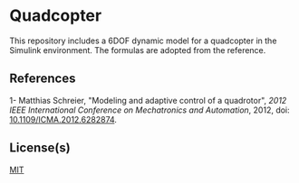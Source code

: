 # Quadcopter

This repository includes a 6DOF dynamic model for a quadcopter in the Simulink environment. The formulas are adopted from the reference. 

## References

1- Matthias Schreier, "Modeling and adaptive control of a quadrotor", *2012 IEEE International Conference on Mechatronics and Automation*, 2012, doi: [10.1109/ICMA.2012.6282874](https://doi.org/10.1109/ICMA.2012.6282874).


## License(s)

[MIT](https://choosealicense.com/licenses/mit/)
